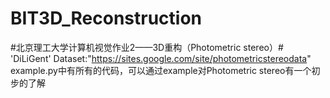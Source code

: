 # BIT3D_Reconstruction

#北京理工大学计算机视觉作业2——3D重构（Photometric stereo）#
'DiLiGent' Dataset:"https://sites.google.com/site/photometricstereodata"
example.py中有所有的代码，可以通过example对Photometric stereo有一个初步的了解
